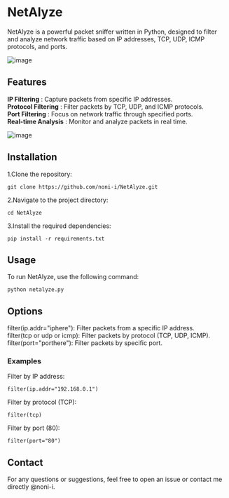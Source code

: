 # NetAlyze

NetAlyze is a powerful packet sniffer written in Python, designed to filter and analyze network traffic based on IP addresses, TCP, UDP, ICMP protocols, and ports.

![image](https://github.com/user-attachments/assets/721a46ec-2035-47d9-94c7-b1706f682760)


## Features

**IP Filtering** :  Capture packets from specific IP addresses.<br>
**Protocol Filtering** : Filter packets by TCP, UDP, and ICMP protocols.<br>
**Port Filtering** :  Focus on network traffic through specified ports.<br>
**Real-time Analysis** : Monitor and analyze packets in real time.

![image](https://github.com/user-attachments/assets/9483015d-bdcc-43e8-881b-d936c84f7f25)

## Installation

1.Clone the repository:<br>
```<bash> 
git clone https://github.com/noni-i/NetAlyze.git
```

2.Navigate to the project directory:<br>
```<bash>
cd NetAlyze
```

3.Install the required dependencies:<br>
```<bash>
pip install -r requirements.txt
```

## Usage
To run NetAlyze, use the following command:

```<bash>
python netalyze.py
```

## Options

filter(ip.addr="iphere"): Filter packets from a specific IP address.<br>
filter(tcp or udp or icmp): Filter packets by protocol (TCP, UDP, ICMP).<br>
filter(port="porthere"): Filter packets by specific port.<br>

### Examples

Filter by IP address:

```<bash>
filter(ip.addr="192.168.0.1")
```

Filter by protocol (TCP):

```<bash>
filter(tcp)
```

Filter by port (80):

```filter(port="80")```

## Contact
For any questions or suggestions, feel free to open an issue or contact me directly @noni-i.
